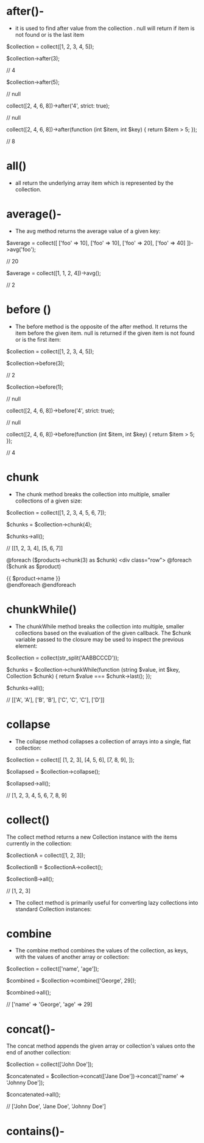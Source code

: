 # after()-
- it is used to find after value from the collection . null will return if item is not found or is the last item 

$collection = collect([1, 2, 3, 4, 5]);
 
$collection->after(3);
 
// 4
 
$collection->after(5);
 
// null


collect([2, 4, 6, 8])->after('4', strict: true);
 
// null

collect([2, 4, 6, 8])->after(function (int $item, int $key) {
    return $item > 5;
});
 
// 8


# all()
- all return the underlying array item which is represented by the collection.

# average()-
- The avg method returns the average value of a given key:

$average = collect([
    ['foo' => 10],
    ['foo' => 10],
    ['foo' => 20],
    ['foo' => 40]
])->avg('foo');
 
// 20
 
$average = collect([1, 1, 2, 4])->avg();
 
// 2


# before ()

- The before method is the opposite of the after method. It returns the item before the given item. null is returned if the given item is not found or is the first item:

$collection = collect([1, 2, 3, 4, 5]);
 
$collection->before(3);
 
// 2
 
$collection->before(1);
 
// null
 
collect([2, 4, 6, 8])->before('4', strict: true);
 
// null
 
collect([2, 4, 6, 8])->before(function (int $item, int $key) {
    return $item > 5;
});
 
// 4


# chunk
- The chunk method breaks the collection into multiple, smaller collections of a given size:

$collection = collect([1, 2, 3, 4, 5, 6, 7]);
 
$chunks = $collection->chunk(4);
 
$chunks->all();
 
// [[1, 2, 3, 4], [5, 6, 7]]


@foreach ($products->chunk(3) as $chunk)
    <div class="row">
        @foreach ($chunk as $product)
            <div class="col-xs-4">{{ $product->name }}</div>
        @endforeach
    </div>
@endforeach


# chunkWhile()
- The chunkWhile method breaks the collection into multiple, smaller collections based on the evaluation of the given callback. The $chunk variable passed to the closure may be used to inspect the previous element:


$collection = collect(str_split('AABBCCCD'));
 
$chunks = $collection->chunkWhile(function (string $value, int $key, Collection $chunk) {
    return $value === $chunk->last();
});
 
$chunks->all();
 
// [['A', 'A'], ['B', 'B'], ['C', 'C', 'C'], ['D']]


# collapse 
- The collapse method collapses a collection of arrays into a single, flat collection:

$collection = collect([
    [1, 2, 3],
    [4, 5, 6],
    [7, 8, 9],
]);
 
$collapsed = $collection->collapse();
 
$collapsed->all();
 
// [1, 2, 3, 4, 5, 6, 7, 8, 9]



# collect()
The collect method returns a new Collection instance with the items currently in the collection:

$collectionA = collect([1, 2, 3]);
 
$collectionB = $collectionA->collect();
 
$collectionB->all();
 
// [1, 2, 3]

- The collect method is primarily useful for converting lazy collections into standard Collection instances:


# combine 
- The combine method combines the values of the collection, as keys, with the values of another array or collection:

$collection = collect(['name', 'age']);
 
$combined = $collection->combine(['George', 29]);
 
$combined->all();
 
// ['name' => 'George', 'age' => 29]


# concat()- 
The concat method appends the given array or collection's values onto the end of another collection:

$collection = collect(['John Doe']);
 
$concatenated = $collection->concat(['Jane Doe'])->concat(['name' => 'Johnny Doe']);
 
$concatenated->all();
 
// ['John Doe', 'Jane Doe', 'Johnny Doe']


# contains()- 
